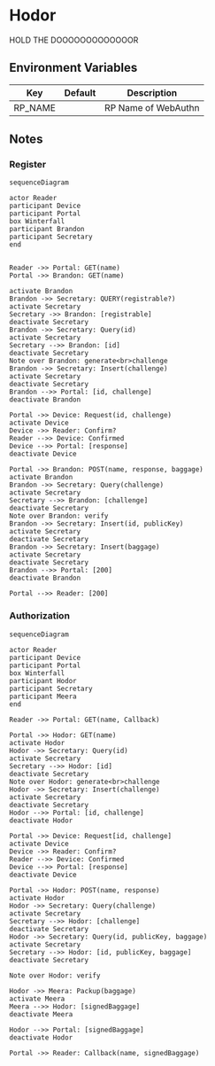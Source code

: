 # Hodor

HOLD THE DOOOOOOOOOOOOOR

## Environment Variables

| Key              | Default | Description                                                               |
| ---------------- | ------- | ------------------------------------------------------------------------- |
| RP_NAME          | ` `     | RP Name of WebAuthn                                                       |

## Notes

### Register

```mermaid
sequenceDiagram

actor Reader
participant Device
participant Portal
box Winterfall
participant Brandon
participant Secretary
end


Reader ->> Portal: GET(name)
Portal ->> Brandon: GET(name)

activate Brandon
Brandon ->> Secretary: QUERY(registrable?)
activate Secretary
Secretary ->> Brandon: [registrable]
deactivate Secretary
Brandon ->> Secretary: Query(id)
activate Secretary
Secretary -->> Brandon: [id]
deactivate Secretary
Note over Brandon: generate<br>challenge
Brandon ->> Secretary: Insert(challenge)
activate Secretary
deactivate Secretary
Brandon -->> Portal: [id, challenge]
deactivate Brandon

Portal ->> Device: Request(id, challenge)
activate Device
Device ->> Reader: Confirm?
Reader -->> Device: Confirmed
Device -->> Portal: [response]
deactivate Device

Portal ->> Brandon: POST(name, response, baggage)
activate Brandon
Brandon ->> Secretary: Query(challenge)
activate Secretary
Secretary -->> Brandon: [challenge]
deactivate Secretary
Note over Brandon: verify
Brandon ->> Secretary: Insert(id, publicKey)
activate Secretary
deactivate Secretary
Brandon ->> Secretary: Insert(baggage)
activate Secretary
deactivate Secretary
Brandon -->> Portal: [200]
deactivate Brandon

Portal -->> Reader: [200]
```

### Authorization

```mermaid
sequenceDiagram

actor Reader
participant Device
participant Portal
box Winterfall
participant Hodor
participant Secretary
participant Meera
end

Reader ->> Portal: GET(name, Callback)

Portal ->> Hodor: GET(name)
activate Hodor
Hodor ->> Secretary: Query(id)
activate Secretary
Secretary -->> Hodor: [id]
deactivate Secretary
Note over Hodor: generate<br>challenge
Hodor ->> Secretary: Insert(challenge)
activate Secretary
deactivate Secretary
Hodor -->> Portal: [id, challenge]
deactivate Hodor

Portal ->> Device: Request[id, challenge]
activate Device
Device ->> Reader: Confirm?
Reader -->> Device: Confirmed
Device -->> Portal: [response]
deactivate Device

Portal ->> Hodor: POST(name, response)
activate Hodor
Hodor ->> Secretary: Query(challenge)
activate Secretary
Secretary -->> Hodor: [challenge]
deactivate Secretary
Hodor ->> Secretary: Query(id, publicKey, baggage)
activate Secretary
Secretary -->> Hodor: [id, publicKey, baggage]
deactivate Secretary

Note over Hodor: verify

Hodor ->> Meera: Packup(baggage)
activate Meera
Meera -->> Hodor: [signedBaggage]
deactivate Meera

Hodor -->> Portal: [signedBaggage]
deactivate Hodor

Portal ->> Reader: Callback(name, signedBaggage)
```
